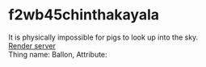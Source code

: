 # f2wb45chinthakayala<br>
It is physically impossible for pigs to look up into the sky.<br>
[Render server](https://f2wb45chinthakayala.onrender.com)
<br>
Thing name: Ballon, Attribute: